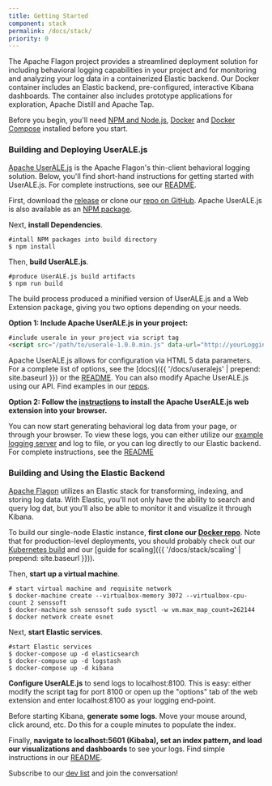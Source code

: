 ```yaml
---
title: Getting Started
component: stack
permalink: /docs/stack/
priority: 0
---
```


The Apache Flagon project provides a streamlined deployment solution for including behavioral logging capabilities in your project and for monitoring and analyzing your log data in a containerized Elastic backend.  Our Docker container includes an Elastic backend, pre-configured, interactive Kibana dashboards. The container also includes prototype applications for exploration, Apache Distill and Apache Tap.  

Before you begin, you'll need [NPM and Node.js](https://nodejs.org/), [Docker](https://www.docker.com/) and [Docker Compose](https://docs.docker.com/compose/install/) installed before you start.

### Building and Deploying UserALE.js

[Apache UserALE.js](https://github.com/apache/incubator-flagon-useralejs) is the Apache Flagon's thin-client behavioral logging solution. Below, you'll find short-hand instructions for getting started with UserALE.js. For complete instructions, see our [README](https://github.com/apache/incubator-flagon-useralejs/blob/master/README.md).

First, download the [release](http://flagon.incubator.apache.org/releases/) or clone our [repo on GitHub](https://github.com/apache/incubator-flagon-useralejs/tree/master). Apache UserALE.js is also available as an [NPM package](https://www.npmjs.com/package/useralejs).

Next, **install Dependencies**.
  ```shell
  #intall NPM packages into build directory
  $ npm install
  ```

Then, **build UserALE.js**.
  ```shell
  #produce UserALE.js build artifacts
  $ npm run build
  ```

The build process produced a minified version of UserALE.js and a Web Extension package, giving you two options depending on your needs. 

**Option 1: Include Apache UserALE.js in your project:**

  ```markdown
  #include userale in your project via script tag 
  <script src="/path/to/userale-1.0.0.min.js" data-url="http://yourLoggingUrl"></script>
  ```
Apache UserALE.js allows for configuration via HTML 5 data parameters. For a complete list of options, see the [docs]({{ '/docs/useralejs' | prepend: site.baseurl }}) or the [README](https://github.com/apache/incubator-flagon-useralejs/blob/master/README.md). You can also modify Apache UserALE.js using our API. Find examples in our [repos](https://github.com/apache/incubator-flagon-useralejs/tree/FLAGON-192).

**Option 2: Follow the [instructions](https://github.com/apache/incubator-flagon-useralejs/tree/FLAGON-192/src/UserALEWebExtension) to install the Apache UserALE.js web extension into your browser.**

You can now start generating behavioral log data from your page, or through your browser. To view these logs, you can either utilize our [example logging server](https://github.com/apache/incubator-flagon-useralejs/tree/master/example) and log to file, or you can log directly to our Elastic backend. For complete instructions, see the [README](https://github.com/apache/incubator-flagon/tree/master/docker)
### Building and Using the Elastic Backend

[Apache Flagon](https://github.com/apache/incubator-flagon) utilizes an Elastic stack for transforming, indexing, and storing log data. With Elastic, you'll not only have the ability to search and query log dat, but you'll also be able to monitor it and visualize it through Kibana.

To build our single-node Elastic instance, **first clone our [Docker repo](https://github.com/apache/incubator-flagon/tree/master/docker)**. Note that for production-level deployments, you should probably check out our [Kubernetes build](https://github.com/apache/incubator-flagon/tree/master/kubernetes) and our [guide for scaling]({{ '/docs/stack/scaling' | prepend: site.baseurl }})).

Then, **start up a virtual machine**.
  ```shell
# start virtual machine and requisite network 
$ docker-machine create --virtualbox-memory 3072 --virtualbox-cpu-count 2 senssoft
$ docker-machine ssh senssoft sudo sysctl -w vm.max_map_count=262144
$ docker network create esnet
  ```
Next, **start Elastic services**.

  ```shell
 #start Elastic services
 $ docker-compose up -d elasticsearch
 $ docker-compuse up -d logstash
 $ docker-compose up -d kibana
  ```
**Configure UserALE.js** to send logs to localhost:8100. This is easy: either modify the script tag for port 8100 or open up the "options" tab of the web extension and enter localhost:8100 as your logging end-point.

Before starting Kibana, **generate some logs**. Move your mouse around, click around, etc. Do this for a couple minutes to populate the index.

Finally, **navigate to localhost:5601 (Kibaba), set an index pattern, and load our visualizations and dashboards** to see your logs. Find simple instructions in our [README](https://github.com/apache/incubator-flagon/tree/master/docker).

Subscribe to our [dev list](dev-subscribe@flagon.incubator.apache.org) and join the conversation!